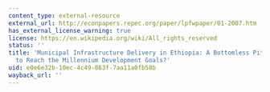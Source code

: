 ```yaml
---
content_type: external-resource
external_url: http://econpapers.repec.org/paper/lpfwpaper/01-2007.htm
has_external_license_warning: true
license: https://en.wikipedia.org/wiki/All_rights_reserved
status: ''
title: 'Municipal Infrastructure Delivery in Ethiopia: A Bottomless Pit or an Option
  to Reach the Millennium Development Goals?'
uid: e0e6e32b-10ec-4c49-863f-7aa11a0fb58b
wayback_url: ''
---
```

